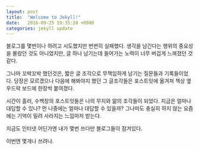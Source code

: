 ```yaml
---
layout: post
title:  "Welcome to Jekyll!"
date:   2016-09-25 19:35:28 +0900
categories: jekyll update
---
```


블로그를 몇번이나 하려고 시도했지만 번번히 실패했다.
생각을 남긴다는 행위의 중요성을 몰랐던 것도 아니었지만,
글 하나 남기는데 들어가는 노력이 너무 버겁게 느껴졌던 것 같다.

그나마 꼬박꼬박 했던것은, 짧은 글 조각으로 무책임하게 남기는 질문들과 기록들이었다.
당장은 모르겠으나 다음에 해봐야지 했던 그 글조각들은 포스트잇에 옮겨져
책상 옆 우드락 보드에 한장씩 붙여졌다.  

시간이 흘러, 수백장의 포스트잇들은 나의 무지와 앎의 조각들이 되었다.
지금은 얼마나 대답할 수 있나? 먼 나중에는 얼마나 대답할 수 있을까?
그나마도 충실히 하지 않는 요즘에는 기억이 밀려 사라지는 느낌마저 받는다.

지금도 인터넷 어딘가엔 내가 몇번 쓰다만 블로그들이 잠겨있다.

이번엔 몇개나 쓰려나.

